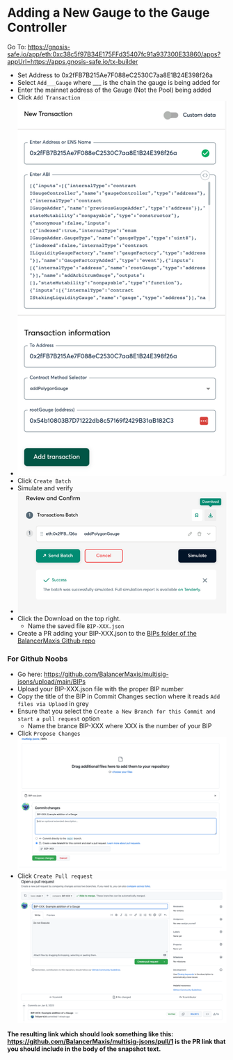 # Adding a New Gauge to the Gauge Controller

Go To: https://gnosis-safe.io/app/eth:0xc38c5f97B34E175FFd35407fc91a937300E33860/apps?appUrl=https://apps.gnosis-safe.io/tx-builder

- Set Address to 0x2fFB7B215Ae7F088eC2530C7aa8E1B24E398f26a
- Select `Add___Gauge` where ___ is the chain the gauge is being added for
- Enter the mainnet address of the Gauge (Not the Pool) being added
- Click `Add Transaction`
- ![](images/gaugeRequest.png)
- Click `Create Batch`
- Simulate and verify
- ![](images/simulate.png)
- Click the Download on the top right.
  - Name the saved file `BIP-XXX.json`
- Create a PR adding your BIP-XXX.json to the [BIPs folder of the BalancerMaxis Github repo](https://github.com/BalancerMaxis/multisig-jsons/tree/main/BIPs)

### For Github Noobs

- Go here: https://github.com/BalancerMaxis/multisig-jsons/upload/main/BIPs
- Upload your BIP-XXX.json file with the proper BIP number
- Copy the title of the BIP in Commit Changes section where it reads `Add files via Uplaod` in grey
- Ensure that you select the `Create a New Branch for this Commit and start a pull request` option
  - Name the brance BIP-XXX where XXX is the number of your BIP
- Click `Propose Changes` 
![](images/githubPr.png)
- Click `Create Pull request`
![](images/createPr.png)

**The resulting link which should look something like this: https://github.com/BalancerMaxis/multisig-jsons/pull/1 is the PR link that you should include in the body of the snapshot text.**
